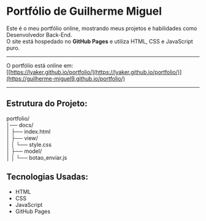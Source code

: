 # Portfólio de Guilherme Miguel

Este é o meu portfólio online, mostrando meus projetos e habilidades como Desenvolvedor Back-End.  
O site está hospedado no **GitHub Pages** e utiliza HTML, CSS e JavaScript puro.

---

O portfólio está online em:  
[[https://lyaker.github.io/portfolio/](https://lyaker.github.io/portfolio/)](https://guilherme-miguel9.github.io/portfolio/)

---

## Estrutura do Projeto:

portfolio/ <br>
│── docs/ <br>
  │ ├── index.html <br>
│ ├── view/ <br>
  │ │ └── style.css <br>
│ ├── model/ <br>
  │ │ └── botao_enviar.js <br>

## Tecnologias Usadas:
- HTML
- CSS
- JavaScript
- GitHub Pages

